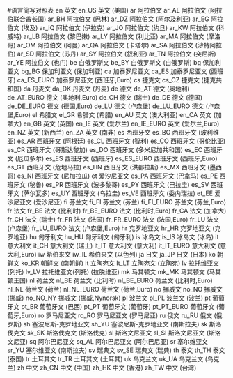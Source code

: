#语言简写对照表
en 英文 
en_US 英文 (美国) 
ar 阿拉伯文 
ar_AE 阿拉伯文 (阿拉伯联合酋长国) 
ar_BH 阿拉伯文 (巴林) 
ar_DZ 阿拉伯文 (阿尔及利亚) 
ar_EG 阿拉伯文 (埃及) 
ar_IQ 阿拉伯文 (伊拉克) 
ar_JO 阿拉伯文 (约旦) 
ar_KW 阿拉伯文 (科威特) 
ar_LB 阿拉伯文 (黎巴嫩) 
ar_LY 阿拉伯文 (利比亚) 
ar_MA 阿拉伯文 (摩洛哥) 
ar_OM 阿拉伯文 (阿曼) 
ar_QA 阿拉伯文 (卡塔尔) 
ar_SA 阿拉伯文 (沙特阿拉伯) 
ar_SD 阿拉伯文 (苏丹) 
ar_SY 阿拉伯文 (叙利亚) 
ar_TN 阿拉伯文 (突尼斯) 
ar_YE 阿拉伯文 (也门) 
be 白俄罗斯文 
be_BY 白俄罗斯文 (白俄罗斯) 
bg 保加利亚文 
bg_BG 保加利亚文 (保加利亚) 
ca 加泰罗尼亚文 
ca_ES 加泰罗尼亚文 (西班牙) 
ca_ES_EURO 加泰罗尼亚文 (西班牙,Euro) 
cs 捷克文 
cs_CZ 捷克文 (捷克共和国) 
da 丹麦文 
da_DK 丹麦文 (丹麦) 
de 德文 
de_AT 德文 (奥地利) 
de_AT_EURO 德文 (奥地利,Euro) 
de_CH 德文 (瑞士) 
de_DE 德文 (德国) 
de_DE_EURO 德文 (德国,Euro) 
de_LU 德文 (卢森堡) 
de_LU_EURO 德文 (卢森堡,Euro) 
el 希腊文 
el_GR 希腊文 (希腊) 
en_AU 英文 (澳大利亚) 
en_CA 英文 (加拿大) 
en_GB 英文 (英国) 
en_IE 英文 (爱尔兰) 
en_IE_EURO 英文 (爱尔兰,Euro) 
en_NZ 英文 (新西兰) 
en_ZA 英文 (南非) 
es 西班牙文 
es_BO 西班牙文 (玻利维亚) 
es_AR 西班牙文 (阿根廷) 
es_CL 西班牙文 (智利) 
es_CO 西班牙文 (哥伦比亚) 
es_CR 西班牙文 (哥斯达黎加) 
es_DO 西班牙文 (多米尼加共和国) 
es_EC 西班牙文 (厄瓜多尔) 
es_ES 西班牙文 (西班牙) 
es_ES_EURO 西班牙文 (西班牙,Euro) 
es_GT 西班牙文 (危地马拉) 
es_HN 西班牙文 (洪都拉斯) 
es_MX 西班牙文 (墨西哥) 
es_NI 西班牙文 (尼加拉瓜) 
et 爱沙尼亚文 
es_PA 西班牙文 (巴拿马) 
es_PE 西班牙文 (秘鲁) 
es_PR 西班牙文 (波多黎哥) 
es_PY 西班牙文 (巴拉圭) 
es_SV 西班牙文 (萨尔瓦多) 
es_UY 西班牙文 (乌拉圭) 
es_VE 西班牙文 (委内瑞拉) 
et_EE 爱沙尼亚文 (爱沙尼亚) 
fi 芬兰文 
fi_FI 芬兰文 (芬兰) 
fi_FI_EURO 芬兰文 (芬兰,Euro) 
fr 法文 
fr_BE 法文 (比利时) 
fr_BE_EURO 法文 (比利时,Euro) 
fr_CA 法文 (加拿大) 
fr_CH 法文 (瑞士) 
fr_FR 法文 (法国) 
fr_FR_EURO 法文 (法国,Euro) 
fr_LU 法文 (卢森堡) 
fr_LU_EURO 法文 (卢森堡,Euro) 
hr 克罗地亚文 
hr_HR 克罗地亚文 (克罗地亚) 
hu 匈牙利文 
hu_HU 匈牙利文 (匈牙利) 
is 冰岛文 
is_IS 冰岛文 (冰岛) 
it 意大利文 
it_CH 意大利文 (瑞士) 
it_IT 意大利文 (意大利) 
it_IT_EURO 意大利文 (意大利,Euro) 
iw 希伯来文 
iw_IL 希伯来文 (以色列) 
ja 日文 
ja_JP 日文 (日本) 
ko 朝鲜文 
ko_KR 朝鲜文 (南朝鲜) 
lt 立陶宛文 
lt_LT 立陶宛文 (立陶宛) 
lv 拉托维亚文(列托) 
lv_LV 拉托维亚文(列托) (拉脱维亚) 
mk 马其顿文 
mk_MK 马其顿文 (马其顿王国) 
nl 荷兰文 
nl_BE 荷兰文 (比利时) 
nl_BE_EURO 荷兰文 (比利时,Euro) 
nl_NL 荷兰文 (荷兰) 
nl_NL_EURO 荷兰文 (荷兰,Euro) 
no 挪威文 
no_NO 挪威文 (挪威) 
no_NO_NY 挪威文 (挪威,Nynorsk) 
pl 波兰文 
pl_PL 波兰文 (波兰) 
pt 葡萄牙文 
pt_BR 葡萄牙文 (巴西) 
pt_PT 葡萄牙文 (葡萄牙) 
pt_PT_EURO 葡萄牙文 (葡萄牙,Euro) 
ro 罗马尼亚文 
ro_RO 罗马尼亚文 (罗马尼亚) 
ru 俄文 
ru_RU 俄文 (俄罗斯) 
sh 塞波尼斯-克罗地亚文 
sh_YU 塞波尼斯-克罗地亚文 (南斯拉夫) 
sk 斯洛伐克文 
sk_SK 斯洛伐克文 (斯洛伐克) 
sl 斯洛文尼亚文 
sl_SI 斯洛文尼亚文 (斯洛文尼亚) 
sq 阿尔巴尼亚文 
sq_AL 阿尔巴尼亚文 (阿尔巴尼亚) 
sr 塞尔维亚文 
sr_YU 塞尔维亚文 (南斯拉夫) 
sv 瑞典文 
sv_SE 瑞典文 (瑞典) 
th 泰文 
th_TH 泰文 (泰国) 
tr 土耳其文 
tr_TR 土耳其文 (土耳其) 
uk 乌克兰文 
uk_UA 乌克兰文 (乌克兰) 
zh 中文 
zh_CN 中文 (中国) 
zh_HK 中文 (香港) 
zh_TW 中文 (台湾)
